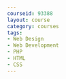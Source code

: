 ```yaml
---
courseid: 93388
layout: course
category: courses
tags:
- Web Design
- Web Development
- PHP
- HTML
- CSS
---
```

